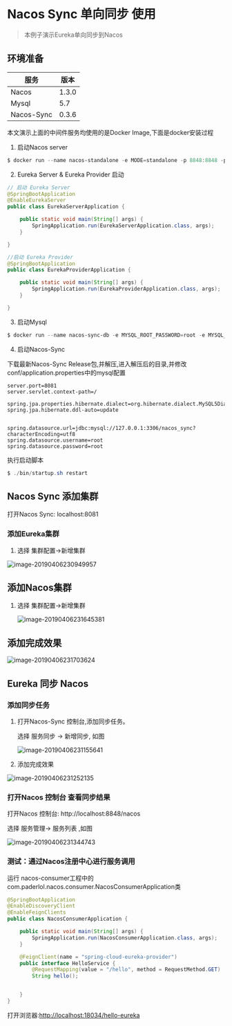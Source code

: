 # Nacos Sync 单向同步 使用



> 本例子演示Eureka单向同步到Nacos
>



## 环境准备

| 服务       | 版本      |
| ---------- | --------- |
| Nacos      | 1.3.0 |
| Mysql      | 5.7       |
| Nacos-Sync | 0.3.6     |

本文演示上面的中间件服务均使用的是Docker Image,下面是docker安装过程



1. 启动Nacos server

```powershell
$ docker run --name nacos-standalone -e MODE=standalone -p 8848:8848 -p 9848:9848 -d nacos/nacos-server:2.0.1
```



2. Eureka Server & Eureka Provider 启动

```java
// 启动 Eureka Server
@SpringBootApplication
@EnableEurekaServer
public class EurekaServerApplication {

    public static void main(String[] args) {
        SpringApplication.run(EurekaServerApplication.class, args);
    }

}
```



```java
//启动 Eureka Provider
@SpringBootApplication
public class EurekaProviderApplication {

    public static void main(String[] args) {
        SpringApplication.run(EurekaProviderApplication.class, args);
    }

}
```



3. 启动Mysql

```powershell
$ docker run --name nacos-sync-db -e MYSQL_ROOT_PASSWORD=root -e MYSQL_DATABASE=nacos_sync -p 3306:3306 -d  mysql:5.6
```



4. 启动Nacos-Sync

下载最新Nacos-Sync Release包,并解压,进入解压后的目录,并修改conf/application.properties中的mysql配置

```properties
server.port=8081
server.servlet.context-path=/

spring.jpa.properties.hibernate.dialect=org.hibernate.dialect.MySQL5Dialect
spring.jpa.hibernate.ddl-auto=update


spring.datasource.url=jdbc:mysql://127.0.0.1:3306/nacos_sync?characterEncoding=utf8
spring.datasource.username=root
spring.datasource.password=root
```



执行启动脚本

```powershell
$ ./bin/startup.sh restart
```





## Nacos Sync 添加集群

打开Nacos Sync: localhost:8081

### 添加Eureka集群

1. 选择 集群配置->新增集群

![image-20190406230949957](img/eureka-server.png)

## 添加Nacos集群

1. 选择 集群配置->新增集群

   ![image-20190406231645381](img/nacos-server.png)

   

## 添加完成效果

![image-20190406231703624](img/console-cluster.png)



## Eureka 同步 Nacos



### 添加同步任务

1. 打开Nacos-Sync 控制台,添加同步任务。

   选择 服务同步 -> 新增同步, 如图

   ![image-20190406231155641](img/sync-task.png)

2. 添加完成效果

![image-20190406231252135](img/console-task-show.png)

### 打开Nacos 控制台 查看同步结果

打开Nacos 控制台: http://localhost:8848/nacos

选择 服务管理-> 服务列表 ,如图

![image-20190406231344743](img/nacos-server-show.png)



### 测试：通过Nacos注册中心进行服务调用

运行 nacos-consumer工程中的com.paderlol.nacos.consumer.NacosConsumerApplication类

```java
@SpringBootApplication
@EnableDiscoveryClient
@EnableFeignClients
public class NacosConsumerApplication {

    public static void main(String[] args) {
        SpringApplication.run(NacosConsumerApplication.class, args);
    }

    @FeignClient(name = "spring-cloud-eureka-provider")
    public interface HelloService {
        @RequestMapping(value = "/hello", method = RequestMethod.GET)
        String hello();


    }
}
```



打开浏览器:<http://localhost:18034/hello-eureka>

